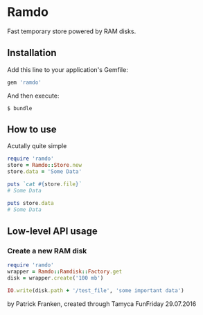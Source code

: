 # Ramdo

Fast temporary store powered by RAM disks.

## Installation

Add this line to your application's Gemfile:

```ruby
gem 'ramdo'
```

And then execute:

    $ bundle

## How to use

Acutally quite simple

```ruby
require 'ramdo'
store = Ramdo::Store.new
store.data = 'Some Data'

puts `cat #{store.file}`
# Some Data

puts store.data
# Some Data

```


## Low-level API usage
### Create a new RAM disk

```ruby
require 'ramdo'
wrapper = Ramdo::Ramdisk::Factory.get
disk = wrapper.create('100 mb')

IO.write(disk.path + '/test_file', 'some important data')
```


by Patrick Franken, created through Tamyca FunFriday 29.07.2016